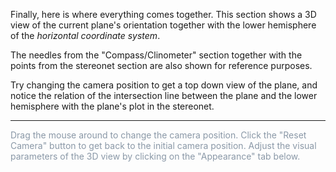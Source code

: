 Finally, here is where everything comes together. This section shows a 3D view of the current plane's orientation together with the lower hemisphere of the *horizontal coordinate system*.

The needles from the "Compass/Clinometer" section together with the points from the stereonet section are also shown for reference purposes.

Try changing the camera position to get a top down view of the plane, and notice the relation of the intersection line between the plane and the lower hemisphere with the plane's plot in the stereonet.

<hr/>

<span style="color:#8a98a7">
Drag the mouse around to change the camera position. Click the "Reset Camera" button to get back to the initial camera position. Adjust the visual parameters of the 3D view by clicking on the "Appearance" tab below.
</span>
